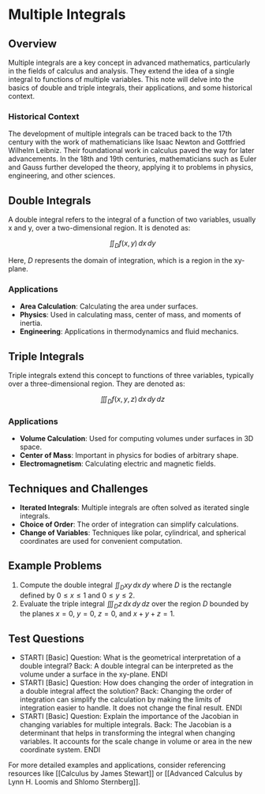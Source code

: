 # Multiple Integrals

## Overview
Multiple integrals are a key concept in advanced mathematics, particularly in the fields of calculus and analysis. They extend the idea of a single integral to functions of multiple variables. This note will delve into the basics of double and triple integrals, their applications, and some historical context.

### Historical Context
The development of multiple integrals can be traced back to the 17th century with the work of mathematicians like Isaac Newton and Gottfried Wilhelm Leibniz. Their foundational work in calculus paved the way for later advancements. In the 18th and 19th centuries, mathematicians such as Euler and Gauss further developed the theory, applying it to problems in physics, engineering, and other sciences.

## Double Integrals
A double integral refers to the integral of a function of two variables, usually x and y, over a two-dimensional region. It is denoted as:

$$\iint_D f(x, y) \,dx\,dy$$

Here, $D$ represents the domain of integration, which is a region in the xy-plane.

### Applications
- **Area Calculation**: Calculating the area under surfaces.
- **Physics**: Used in calculating mass, center of mass, and moments of inertia.
- **Engineering**: Applications in thermodynamics and fluid mechanics.

## Triple Integrals
Triple integrals extend this concept to functions of three variables, typically over a three-dimensional region. They are denoted as:

$$\iiint_D f(x, y, z) \,dx\,dy\,dz$$

### Applications
- **Volume Calculation**: Used for computing volumes under surfaces in 3D space.
- **Center of Mass**: Important in physics for bodies of arbitrary shape.
- **Electromagnetism**: Calculating electric and magnetic fields.

## Techniques and Challenges
- **Iterated Integrals**: Multiple integrals are often solved as iterated single integrals.
- **Choice of Order**: The order of integration can simplify calculations.
- **Change of Variables**: Techniques like polar, cylindrical, and spherical coordinates are used for convenient computation.

## Example Problems
1. Compute the double integral $\iint_D xy \,dx\,dy$ where $D$ is the rectangle defined by $0 \leq x \leq 1$ and $0 \leq y \leq 2$.
2. Evaluate the triple integral $\iiint_D z \,dx\,dy\,dz$ over the region $D$ bounded by the planes $x=0$, $y=0$, $z=0$, and $x+y+z=1$.

## Test Questions
- STARTI [Basic] Question: What is the geometrical interpretation of a double integral? Back: A double integral can be interpreted as the volume under a surface in the xy-plane. ENDI
- STARTI [Basic] Question: How does changing the order of integration in a double integral affect the solution? Back: Changing the order of integration can simplify the calculation by making the limits of integration easier to handle. It does not change the final result. ENDI
- STARTI [Basic] Question: Explain the importance of the Jacobian in changing variables for multiple integrals. Back: The Jacobian is a determinant that helps in transforming the integral when changing variables. It accounts for the scale change in volume or area in the new coordinate system. ENDI

For more detailed examples and applications, consider referencing resources like [[Calculus by James Stewart]] or [[Advanced Calculus by Lynn H. Loomis and Shlomo Sternberg]].